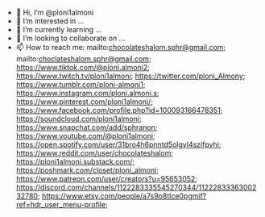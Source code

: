 - 👋 Hi, I’m @ploni1almoni
- 👀 I’m interested in ...
- 🌱 I’m currently learning ...
- 💞️ I’m looking to collaborate on ...
- 📫 How to reach me: mailto:chocolateshalom.sphr@gmail.com; mailto:choclateshalom.sphr@gmail.com; https://www.tiktok.com/@ploni.almoni2; https://www.twitch.tv/ploni1almoni; https://twitter.com/ploni_Almony; https://www.tumblr.com/ploni-almoni1; https://www.instagram.com/ploni.almoni.s; https://www.pinterest.com/ploni1almoni/; https://www.facebook.com/profile.php?id=100093166478351; https://soundcloud.com/ploni1almoni; https://www.snapchat.com/add/sphranon; https://www.youtube.com/@ploni1almoni; https://open.spotify.com/user/31bro4h6pnntd5olgvl4szifpvhi; https://www.reddit.com/user/chocolateshalom; https://ploni1almoni.substack.com/; https://poshmark.com/closet/ploni_almoni; https://www.patreon.com/user/creators?u=95653052; https://discord.com/channels/1122283335545270344/1122283336300232780; https://www.etsy.com/people/a7s9o8tlce0pgmif?ref=hdr_user_menu-profile; 

<!---
ploni1almoni/ploni1almoni is a ✨ special ✨ repository because its `README.md` (this file) appears on your GitHub profile.
You can click the Preview link to take a look at your changes.
--->
